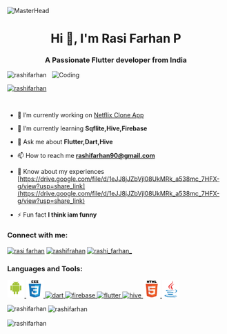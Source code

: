 ![MasterHead](https://mobiosolutions.com/wp-content/uploads/2020/07/Group-3.png)
<h1 align="center">Hi 👋, I'm Rasi Farhan P</h1>
<h3 align="center">A Passionate Flutter developer from India</h3>
<img align="right" alt="Coding" width="400" src="https://cdn.dribbble.com/users/1603428/screenshots/4158705/mob-dev.gif">


<p align="left"> <img src="https://komarev.com/ghpvc/?username=rashifarhan&label=Profile%20views&color=0e75b6&style=flat" alt="rashifarhan" /> </p>

<p align="left"> <a href="https://github.com/ryo-ma/github-profile-trophy"><img src="https://github-profile-trophy.vercel.app/?username=rashifarhan" alt="rashifarhan" /></a> </p>

<p align="left"> <a href="https://twitter.com/" target="blank"><img src="https://img.shields.io/twitter/follow/?logo=twitter&style=for-the-badge" alt="" /></a> </p>

- 🔭 I’m currently working on [Netflix Clone App](https://github.com/rashifarhan/netflix_app)

- 🌱 I’m currently learning **Sqflite,Hive,Firebase**

- 💬 Ask me about **Flutter,Dart,Hive**

- 📫 How to reach me **rashifarhan90@gmail.com**

- 📄 Know about my experiences [https://drive.google.com/file/d/1eJJ8jJZbVjl08UkMRk_a538mc_7HFX-g/view?usp=share_link](https://drive.google.com/file/d/1eJJ8jJZbVjl08UkMRk_a538mc_7HFX-g/view?usp=share_link)

- ⚡ Fun fact **I think iam funny**

<h3 align="left">Connect with me:</h3>
<p align="left">
<a href="https://linkedin.com/in/rasi farhan" target="blank"><img align="center" src="https://raw.githubusercontent.com/rahuldkjain/github-profile-readme-generator/master/src/images/icons/Social/linked-in-alt.svg" alt="rasi farhan" height="30" width="40" /></a>
<a href="https://fb.com/rashifrahan" target="blank"><img align="center" src="https://raw.githubusercontent.com/rahuldkjain/github-profile-readme-generator/master/src/images/icons/Social/facebook.svg" alt="rashifrahan" height="30" width="40" /></a>
<a href="https://instagram.com/rashi_farhan_" target="blank"><img align="center" src="https://raw.githubusercontent.com/rahuldkjain/github-profile-readme-generator/master/src/images/icons/Social/instagram.svg" alt="rashi_farhan_" height="30" width="40" /></a>
</p>

<h3 align="left">Languages and Tools:</h3>
<p align="left"> <a href="https://developer.android.com" target="_blank" rel="noreferrer"> <img src="https://raw.githubusercontent.com/devicons/devicon/master/icons/android/android-original-wordmark.svg" alt="android" width="40" height="40"/> </a> <a href="https://www.w3schools.com/css/" target="_blank" rel="noreferrer"> <img src="https://raw.githubusercontent.com/devicons/devicon/master/icons/css3/css3-original-wordmark.svg" alt="css3" width="40" height="40"/> </a> <a href="https://dart.dev" target="_blank" rel="noreferrer"> <img src="https://www.vectorlogo.zone/logos/dartlang/dartlang-icon.svg" alt="dart" width="40" height="40"/> </a> <a href="https://firebase.google.com/" target="_blank" rel="noreferrer"> <img src="https://www.vectorlogo.zone/logos/firebase/firebase-icon.svg" alt="firebase" width="40" height="40"/> </a> <a href="https://flutter.dev" target="_blank" rel="noreferrer"> <img src="https://www.vectorlogo.zone/logos/flutterio/flutterio-icon.svg" alt="flutter" width="40" height="40"/> </a> <a href="https://hive.apache.org/" target="_blank" rel="noreferrer"> <img src="https://www.vectorlogo.zone/logos/apache_hive/apache_hive-icon.svg" alt="hive" width="40" height="40"/> </a> <a href="https://www.w3.org/html/" target="_blank" rel="noreferrer"> <img src="https://raw.githubusercontent.com/devicons/devicon/master/icons/html5/html5-original-wordmark.svg" alt="html5" width="40" height="40"/> </a> <a href="https://www.java.com" target="_blank" rel="noreferrer"> <img src="https://raw.githubusercontent.com/devicons/devicon/master/icons/java/java-original.svg" alt="java" width="40" height="40"/> </a> </p>

<p><img align="left" src="https://github-readme-stats.vercel.app/api/top-langs?username=rashifarhan&show_icons=true&locale=en&layout=compact" alt="rashifarhan" /></p>

<p>&nbsp;<img align="center" src="https://github-readme-stats.vercel.app/api?username=rashifarhan&show_icons=true&locale=en" alt="rashifarhan" /></p>

<p><img align="center" src="https://github-readme-streak-stats.herokuapp.com/?user=rashifarhan&" alt="rashifarhan" /></p>
